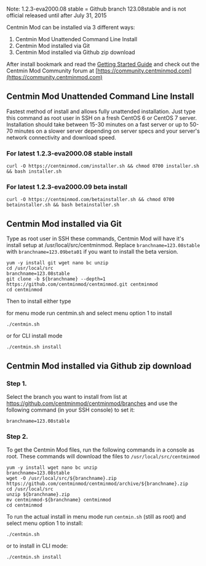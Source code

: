 Note: 1.2.3-eva2000.08 stable = Github branch 123.08stable and is not official released until after July 31, 2015

Centmin Mod can be installed via 3 different ways:

1. Centmin Mod Unattended Command Line Install
2. Centmin Mod installed via Git
3. Centmin Mod installed via Github zip download

After install bookmark and read the [Getting Started Guide](http://centminmod.com/getstarted.html) and check out the Centmin Mod Community forum at [https://community.centminmod.com](https://community.centminmod.com)

## Centmin Mod Unattended Command Line Install

Fastest method of install and allows fully unattended installation. Just type this command as root user in SSH on a fresh CentOS 6 or CentOS 7 server. Installation should take between 15-30 minutes on a fast server or up to 50-70 minutes on a slower server depending on server specs and your server's network connectivity and download speed.

### For latest 1.2.3-eva2000.08 stable install

    curl -O https://centminmod.com/installer.sh && chmod 0700 installer.sh && bash installer.sh

### For latest 1.2.3-eva2000.09 beta install

    curl -O https://centminmod.com/betainstaller.sh && chmod 0700 betainstaller.sh && bash betainstaller.sh

## Centmin Mod installed via Git    

Type as root user in SSH these commands, Centmin Mod will have it's install setup at /usr/local/src/centminmod. Replace `branchname=123.08stable` with `branchname=123.09beta01` if you want to install the beta version.

    yum -y install git wget nano bc unzip
    cd /usr/local/src
    branchname=123.08stable
    git clone -b ${branchname} --depth=1 https://github.com/centminmod/centminmod.git centminmod
    cd centminmod

Then to install either type

for menu mode run centmin.sh and select menu option 1 to install

    ./centmin.sh

or for CLI install mode

    ./centmin.sh install    

## Centmin Mod installed via Github zip download


### Step 1.


Select the branch you want to install from list at https://github.com/centminmod/centminmod/branches and use the following command (in your SSH console) to set it:

    branchname=123.08stable

### Step 2.


To get the Centmin Mod files, run the following commands in a console as root. These commands will download the files to `/usr/local/src/centminmod`

    yum -y install wget nano bc unzip
    branchname=123.08stable
    wget -O /usr/local/src/${branchname}.zip https://github.com/centminmod/centminmod/archive/${branchname}.zip
    cd /usr/local/src
    unzip ${branchname}.zip
    mv centminmod-${branchname} centminmod
    cd centminmod

To run the actual install in menu mode run `centmin.sh` (still as root) and select menu option 1 to install:

    ./centmin.sh

or to install in CLI mode:

    ./centmin.sh install